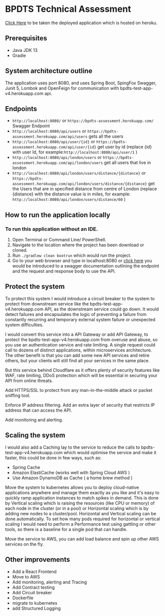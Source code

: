 # BPDTS Technical Assessment

[Click Here](https://bpdts-assessment.herokuapp.com/swagger-ui.html#/) to be taken the deployed application which is hosted on heroku.

 ## Prerequisites
 - Java JDK 13
 - Gradle
 
 ## System architecture outline
The application uses port 8080, and uses Spring Boot, SpingFox Swagger, Junit 5, Lombok and  OpenFeign for communication with bpdts-test-app-v4.herokuapp.com api. 

## Endpoints
- ```http://localhost:8080/``` or ```https://bpdts-assessment.herokuapp.com/``` Swagger Endpoint 
- ```http://localhost:8080/api/users``` or ```https://bpdts-assessment.herokuapp.com/api/users``` gets all the users
- ```http://localhost:8080/api/user/{id}``` or ```https://bpdts-assessment.herokuapp.com/api/user/{id}``` get user by id (replace {id} with user Id, for example:```http://localhost:8080/api/user/1``` )
- ```http://localhost:8080/api/london/users``` or ```https://bpdts-assessment.herokuapp.com/api/london/users``` get all users that live in london
- ```http://localhost:8080/api/london/users/distance/{distance}``` or ```https://bpdts-assessment.herokuapp.com/api/london/users/distance/{distance}``` get the Users that are in specified distance from centre of London (replace {distance} with the  distance value is in miles, for example: ```http://localhost:8080/api/london/users/distance/60``` )


## How to run the application locally
### To run this application without an IDE.
1. Open Terminal or Command Line/ PowerShell.
2. Navigate to the location where the project has been download or cloned.
3. Run `./gradlew clean bootrun` which would run the project.
4. Go to your web browser and type in localhost:8080 or [click here](http://localhost:8080) you would be introduced to a swagger documentation outlining the endpoint and the request and response body to use the API.

## Protect the system
To protect this system I would introduce a circuit breaker to the system to protect from  downstream service like the  bpdts-test-app-v4.herokuapp.com API, as the downstream service could go down. It would detect failures and encapsulates the logic of preventing a failure from constantly recurring and temporary external system failure or unexpected system difficulties.

I would convert this service into a API Gateway or add API Gateway, to protect the bpdts-test-app-v4.herokuapp.com  from overuse and abuse, so you use an authentication service and rate limiting. A single request could call to dozens of distinct applications, within microservices architecture. The other benefit is that you can add some new API services and retire others, but your clients will still find all your services in the same place.

But this service behind Cloudflare as it offers plenty of security features like WAF, rate limiting, DDoS protection which will be essential in securing your API from online threats.

Add HTTPS/SSL to protect from any man-in-the-middle attack or packet sniffing tool.

Enforce IP address filtering. Add an extra layer of security that restricts IP address that can access the API. 

Add monitoring and alerting.

## Scaling the system
I would also add a Caching lay to the service to reduce the calls to bpdts-test-app-v4.herokuapp.com which would optimise the service and make it faster, this could be done in few ways, such as:
- Spring Cache
- Amazon ElastiCache (works well with Spring Cloud AWS )
- Use Amazon DynamoDB as Cache ( a home brew method )

Move the system to kubernetes allows you to deploy cloud-native applications anywhere and manage them exactly as you like and it's easy to quickly ramp application instances to match spikes in demand. This is done by Vertical scaling which is raising the resources (like CPU or memory) of each node in the cluster (or in a pool) or  Horizontal scaling which is by  adding new nodes to a cluster/pool. Horizontal and Vertical scaling can be done automatically.
To set how many pods required for horizontal or vertical scaling I would need to perform a Performance test using gattling or other tools, so there is a baseline for a single pod that can handle.

Move the service to AWS, you can add load balance and spin up other AWS services on the fly.

## Other improvements
- Add a React Frontend
- Move to AWS
- Add monitoring, alerting and Tracing
- Add Contract testing
- Add Circuit breaker
- Dockerfile
- migrate to kubernetes
- add Structured Logging